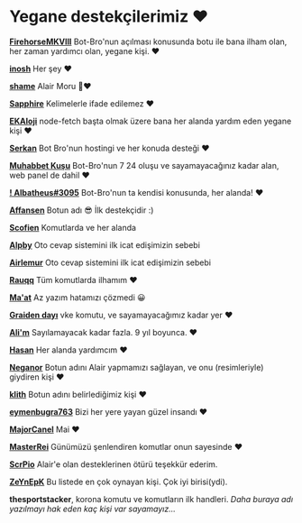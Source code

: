 # Yegane destekçilerimiz ❤
[**FirehorseMKVIII**](https://discord.com/users/423541554632720404) Bot-Bro'nun açılması konusunda botu ile bana ilham olan, her zaman yardımcı olan, yegane kişi. ❤

[**inosh**](https://discord.com/users/655324771390717992) Her şey ❤

[**shame**](https://discord.com/users/772397624698470412) Alair Moru 💜❤

[**Sapphire**](https://discord.com/users/964471775058591754) Kelimelerle ifade edilemez ❤

[**EKAloji**](https://discord.com/users/829291742595252264) node-fetch başta olmak üzere bana her alanda yardım eden yegane kişi ❤

[**Serkan**](https://discord.com/users/697006121797419019) Bot Bro'nun hostingi ve her konuda desteği ❤

[**Muhabbet Kuşu**](https://discord.com/users/573527648483934208) Bot-Bro'nun 7 24 oluşu ve sayamayacağınız kadar alan, web panel de dahil ❤

[**! Albatheus#3095**](https://discord.com/users/801906876651667506) Bot-Bro'nun ta kendisi konusunda, her alanda! ❤

[**Affansen**](https://discord.com/users/605031866680082441) Botun adı 😎 İlk destekçidir :)

[**Scofien**](https://discord.com/users/348300663320739840) Komutlarda ve her alanda

[**Alpby**](https://discord.com/users/607650699546984467) Oto cevap sistemini ilk icat edişimizin sebebi

[**Airlemur**](https://discord.com/users/514057767011745832) Oto cevap sistemini ilk icat edişimizin sebebi

[**Rauqq**](https://discord.com/users/700385307077509180) Tüm komutlarda ilhamım ❤

[**Ma'at**](https://discord.com/users/275421264699719680) Az yazım hatamızı çözmedi 😀

[**Graiden dayı**](https://discord.com/users/594828038047531009) vke komutu, ve sayamayacağımız kadar yer ❤

[**Ali'm**](https://discord.com/users/343384663869620234) Sayılamayacak kadar fazla. 9 yıl boyunca. ❤

[**Hasan**](https://discord.com/users/893195852615675916) Her alanda yardımcım ❤

[**Neganor**](https://discord.com/users/416869916503703572) Botun adını Alair yapmamızı sağlayan, ve onu (resimleriyle) giydiren kişi ❤

[**klith**](https://discord.com/users/907302331438215218) Botun adını belirlediğimiz kişi ❤

[**eymenbugra763**](https://discord.com/users/849277314926772286) Bizi her yere yayan güzel insandı ❤

[**MajorCanel**](https://discord.com/users/619895274789142528) Mai ❤

[**MasterRei**](https://discord.com/users/762091777418067989) Günümüzü şenlendiren komutlar onun sayesinde ❤

[**ScrPio**](https://discord.com/users/616625197323124772) Alair'e olan desteklerinen ötürü teşekkür ederim.

[**ZeYnEpK**](https://discord.com/users/437630007628529664) Bu listede en çok oynayan kişi. Çok iyi birisi(ydi).
 
**thesportstacker**, korona komutu ve komutların ilk handleri.
*Daha buraya adı yazılmayı hak eden kaç kişi var sayamayız...*